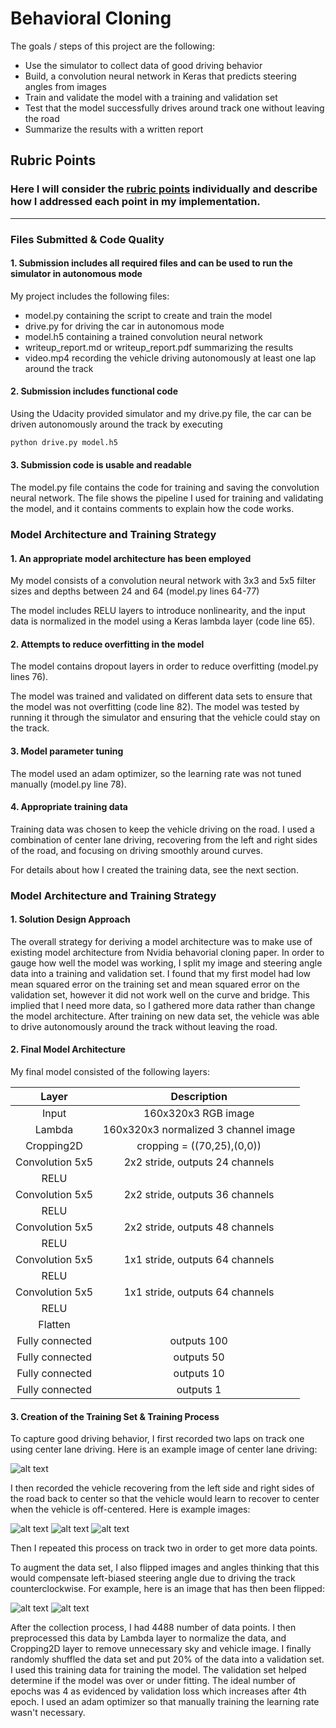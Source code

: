 # **Behavioral Cloning** 

The goals / steps of this project are the following:
* Use the simulator to collect data of good driving behavior
* Build, a convolution neural network in Keras that predicts steering angles from images
* Train and validate the model with a training and validation set
* Test that the model successfully drives around track one without leaving the road
* Summarize the results with a written report


[//]: # (Image References)

[image1]: ./examples/center.png "Center Image"
[image2]: ./examples/out.png "Recovery Image"
[image3]: ./examples/recover.png "Recovery Image"
[image4]: ./examples/in.png "Recovery Image"
[image5]: ./examples/normal.png "Normal Image"
[image6]: ./examples/flip.png "Flipped Image"

## Rubric Points
### Here I will consider the [rubric points](https://review.udacity.com/#!/rubrics/432/view) individually and describe how I addressed each point in my implementation.  

---
### Files Submitted & Code Quality

#### 1. Submission includes all required files and can be used to run the simulator in autonomous mode

My project includes the following files:
* model.py containing the script to create and train the model
* drive.py for driving the car in autonomous mode
* model.h5 containing a trained convolution neural network 
* writeup_report.md or writeup_report.pdf summarizing the results
* video.mp4 recording the vehicle driving autonomously at least one lap around the track

#### 2. Submission includes functional code
Using the Udacity provided simulator and my drive.py file, the car can be driven autonomously around the track by executing 
```sh
python drive.py model.h5
```

#### 3. Submission code is usable and readable

The model.py file contains the code for training and saving the convolution neural network. The file shows the pipeline I used for training and validating the model, and it contains comments to explain how the code works.

### Model Architecture and Training Strategy

#### 1. An appropriate model architecture has been employed

My model consists of a convolution neural network with 3x3 and 5x5 filter sizes and depths between 24 and 64 (model.py lines 64-77) 

The model includes RELU layers to introduce nonlinearity, and the input data is normalized in the model using a Keras lambda layer (code line 65). 

#### 2. Attempts to reduce overfitting in the model

The model contains dropout layers in order to reduce overfitting (model.py lines 76). 

The model was trained and validated on different data sets to ensure that the model was not overfitting (code line 82). The model was tested by running it through the simulator and ensuring that the vehicle could stay on the track.

#### 3. Model parameter tuning

The model used an adam optimizer, so the learning rate was not tuned manually (model.py line 78).

#### 4. Appropriate training data

Training data was chosen to keep the vehicle driving on the road. I used a combination of center lane driving, recovering from the left and right sides of the road, and focusing on driving smoothly around curves.

For details about how I created the training data, see the next section. 

### Model Architecture and Training Strategy

#### 1. Solution Design Approach

The overall strategy for deriving a model architecture was to make use of existing model architecture from Nvidia behavorial cloning paper. In order to gauge how well the model was working, I split my image and steering angle data into a training and validation set. I found that my first model had low mean squared error on the training set and mean squared error on the validation set, however it did not work well on the curve and bridge. This implied that I need more data, so I gathered more data rather than change the model architecture. After training on new data set, the vehicle was able to drive autonomously around the track without leaving the road.

#### 2. Final Model Architecture

My final model consisted of the following layers:

| Layer         		|     Description	        					| 
|:---------------------:|:---------------------------------------------:| 
| Input         		| 160x320x3 RGB image							| 
| Lambda         		| 160x320x3 normalized 3 channel image			| 
| Cropping2D         	| cropping = ((70,25),(0,0))					| 
| Convolution 5x5     	| 2x2 stride, outputs 24 channels				|
| RELU					|												|
| Convolution 5x5	    | 2x2 stride, outputs 36 channels				|
| RELU					|												|
| Convolution 5x5	    | 2x2 stride, outputs 48 channels				|
| RELU					|												|
| Convolution 5x5	    | 1x1 stride, outputs 64 channels				|
| RELU					|												|
| Convolution 5x5	    | 1x1 stride, outputs 64 channels				|
| RELU					|												|
| Flatten   		    | 			        							|
| Fully connected		| outputs 100       							|
| Fully connected		| outputs 50      							    |
| Fully connected		| outputs 10       							    |
| Fully connected		| outputs 1       							    |

#### 3. Creation of the Training Set & Training Process

To capture good driving behavior, I first recorded two laps on track one using center lane driving. Here is an example image of center lane driving:

![alt text][image1]

I then recorded the vehicle recovering from the left side and right sides of the road back to center so that the vehicle would learn to recover to center when the vehicle is off-centered. Here is example images:

![alt text][image2]
![alt text][image3]
![alt text][image4]

Then I repeated this process on track two in order to get more data points.

To augment the data set, I also flipped images and angles thinking that this would compensate left-biased steering angle due to driving the track counterclockwise. For example, here is an image that has then been flipped:

![alt text][image5]
![alt text][image6]


After the collection process, I had 4488 number of data points. I then preprocessed this data by Lambda layer to normalize the data, and Cropping2D layer to remove unnecessary sky and vehicle image. I finally randomly shuffled the data set and put 20% of the data into a validation set. I used this training data for training the model. The validation set helped determine if the model was over or under fitting. The ideal number of epochs was 4 as evidenced by validation loss which increases after 4th epoch. I used an adam optimizer so that manually training the learning rate wasn't necessary.
